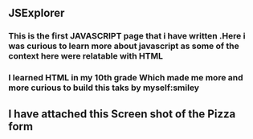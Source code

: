 ## JSExplorer

### This is the first JAVASCRIPT page that i have written .Here i was curious to learn more about javascript as some of the context here were relatable with HTML 
### I learned HTML in my 10th grade Which made me more and more curious to build this taks by myself:smiley 
## I have attached this Screen shot of the Pizza form 

